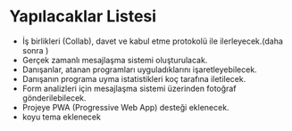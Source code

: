 # Yapılacaklar Listesi

- İş birlikleri (Collab), davet ve kabul etme protokolü ile ilerleyecek.(daha sonra )
- Gerçek zamanlı mesajlaşma sistemi oluşturulacak.
- Danışanlar, atanan programları uyguladıklarını işaretleyebilecek.
- Danışanın programa uyma istatistikleri koç tarafına iletilecek.
- Form analizleri için mesajlaşma sistemi üzerinden fotoğraf gönderilebilecek.
- Projeye PWA (Progressive Web App) desteği eklenecek.
- koyu tema eklenecek 
